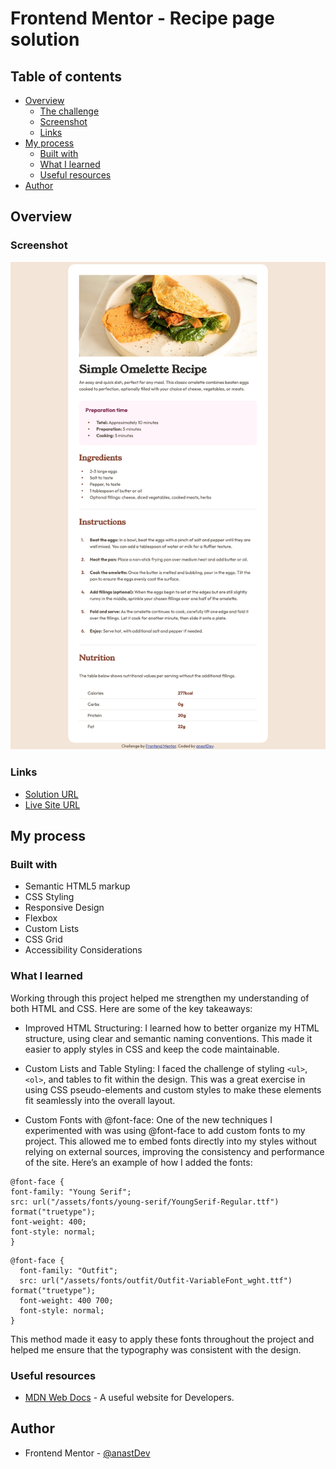 # Frontend Mentor - Recipe page solution

## Table of contents

- [Overview](#overview)
  - [The challenge](#the-challenge)
  - [Screenshot](#screenshot)
  - [Links](#links)
- [My process](#my-process)
  - [Built with](#built-with)
  - [What I learned](#what-i-learned)
  - [Useful resources](#useful-resources)
- [Author](#author)

## Overview

### Screenshot

![](./screenshot.png)

### Links

- [Solution URL](https://github.com/anastDev/Recipe-Page.git)
- [Live Site URL](https://anastdev.github.io/Recipe-Page/)

## My process

### Built with

- Semantic HTML5 markup
- CSS Styling
- Responsive Design
- Flexbox
- Custom Lists
- CSS Grid
- Accessibility Considerations

### What I learned

Working through this project helped me strengthen my understanding of both HTML and CSS. Here are some of the key takeaways:

- Improved HTML Structuring:
  I learned how to better organize my HTML structure, using clear and semantic naming conventions. This made it easier to apply styles in CSS and keep the code maintainable.

- Custom Lists and Table Styling:
  I faced the challenge of styling `<ul>`, `<ol>`, and tables to fit within the design. This was a great exercise in using CSS pseudo-elements and custom styles to make these elements fit seamlessly into the overall layout.

- Custom Fonts with @font-face:
  One of the new techniques I experimented with was using @font-face to add custom fonts to my project. This allowed me to embed fonts directly into my styles without relying on external sources, improving the consistency and performance of the site. Here’s an example of how I added the fonts:

```
@font-face {
font-family: "Young Serif";
src: url("/assets/fonts/young-serif/YoungSerif-Regular.ttf") format("truetype");
font-weight: 400;
font-style: normal;
}
```

```
@font-face {
  font-family: "Outfit";
  src: url("/assets/fonts/outfit/Outfit-VariableFont_wght.ttf") format("truetype");
  font-weight: 400 700;
  font-style: normal;
}

```

This method made it easy to apply these fonts throughout the project and helped me ensure that the typography was consistent with the design.

### Useful resources

- [MDN Web Docs](https://developer.mozilla.org/en-US/docs/Web/CSS/CSS_box_model/Introduction_to_the_CSS_box_model) - A useful website for Developers.

## Author

- Frontend Mentor - [@anastDev](https://www.frontendmentor.io/profile/anastDev)
